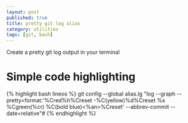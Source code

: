 ```yaml
---
layout: post
published: true
title: pretty git log alias
category: utilities
tags: [git, bash]
---
```


Create a pretty git log output in your terminal

# Simple code highlighting

{% highlight bash lineos %}
    git config --global alias.lg "log --graph --pretty=format:'%Cred%h%Creset -%C(yellow)%d%Creset %s %Cgreen(%cr) %C(bold blue)<%an>%Creset' --abbrev-commit --date=relative"#
{% endhighlight %}

